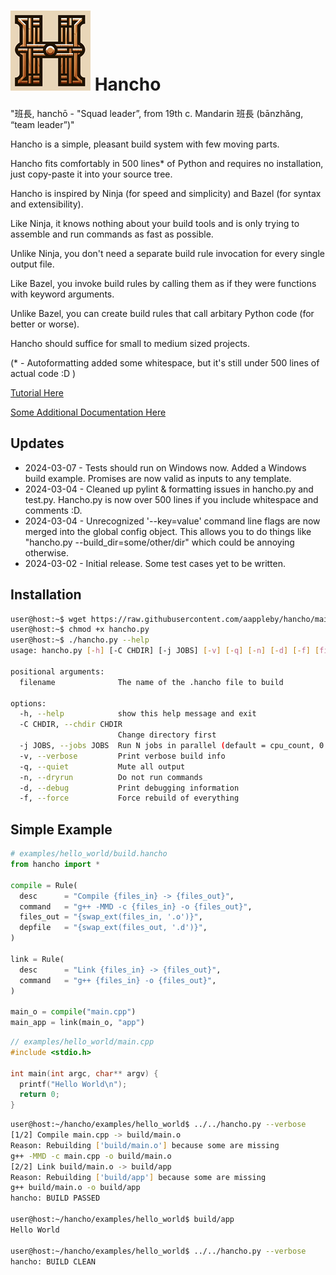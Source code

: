 # ![Logo](hancho_small.png) Hancho

"班長, hanchō - "Squad leader”, from 19th c. Mandarin 班長 (bānzhǎng, “team leader”)"

Hancho is a simple, pleasant build system with few moving parts.

Hancho fits comfortably in 500 lines* of Python and requires no installation, just copy-paste it into your source tree.

Hancho is inspired by Ninja (for speed and simplicity) and Bazel (for syntax and extensibility).

Like Ninja, it knows nothing about your build tools and is only trying to assemble and run commands as fast as possible.

Unlike Ninja, you don't need a separate build rule invocation for every single output file.

Like Bazel, you invoke build rules by calling them as if they were functions with keyword arguments.

Unlike Bazel, you can create build rules that call arbitary Python code (for better or worse).

Hancho should suffice for small to medium sized projects.

(* - Autoformatting added some whitespace, but it's still under 500 lines of actual code :D )

[Tutorial Here](tutorial)

[Some Additional Documentation Here](docs)

## Updates

 - 2024-03-07 - Tests should run on Windows now. Added a Windows build example. Promises are now valid as inputs to any template.
 - 2024-03-04 - Cleaned up pylint & formatting issues in hancho.py and test.py. Hancho.py is now over 500 lines if you include whitespace and comments :D.
 - 2024-03-04 - Unrecognized '--key=value' command line flags are now merged into the global config object. This allows you to do things like "hancho.py --build_dir=some/other/dir" which could be annoying otherwise.
 - 2024-03-02 - Initial release. Some test cases yet to be written.

## Installation

``` bash
user@host:~$ wget https://raw.githubusercontent.com/aappleby/hancho/main/hancho.py
user@host:~$ chmod +x hancho.py
user@host:~$ ./hancho.py --help
usage: hancho.py [-h] [-C CHDIR] [-j JOBS] [-v] [-q] [-n] [-d] [-f] [filename]

positional arguments:
  filename              The name of the .hancho file to build

options:
  -h, --help            show this help message and exit
  -C CHDIR, --chdir CHDIR
                        Change directory first
  -j JOBS, --jobs JOBS  Run N jobs in parallel (default = cpu_count, 0 = infinity)
  -v, --verbose         Print verbose build info
  -q, --quiet           Mute all output
  -n, --dryrun          Do not run commands
  -d, --debug           Print debugging information
  -f, --force           Force rebuild of everything
```

## Simple Example
```py
# examples/hello_world/build.hancho
from hancho import *

compile = Rule(
  desc      = "Compile {files_in} -> {files_out}",
  command   = "g++ -MMD -c {files_in} -o {files_out}",
  files_out = "{swap_ext(files_in, '.o')}",
  depfile   = "{swap_ext(files_out, '.d')}",
)

link = Rule(
  desc      = "Link {files_in} -> {files_out}",
  command   = "g++ {files_in} -o {files_out}",
)

main_o = compile("main.cpp")
main_app = link(main_o, "app")
```
```cpp
// examples/hello_world/main.cpp
#include <stdio.h>

int main(int argc, char** argv) {
  printf("Hello World\n");
  return 0;
}
```
```sh
user@host:~/hancho/examples/hello_world$ ../../hancho.py --verbose
[1/2] Compile main.cpp -> build/main.o
Reason: Rebuilding ['build/main.o'] because some are missing
g++ -MMD -c main.cpp -o build/main.o
[2/2] Link build/main.o -> build/app
Reason: Rebuilding ['build/app'] because some are missing
g++ build/main.o -o build/app
hancho: BUILD PASSED

user@host:~/hancho/examples/hello_world$ build/app
Hello World

user@host:~/hancho/examples/hello_world$ ../../hancho.py --verbose
hancho: BUILD CLEAN
```
